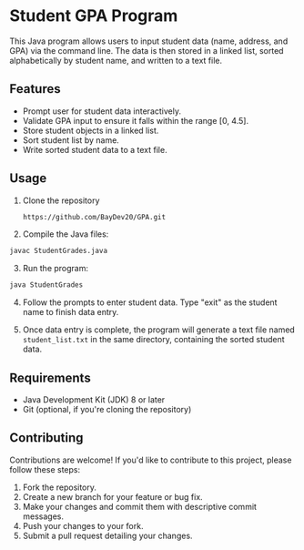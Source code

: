 # Student GPA Program

This Java program allows users to input student data (name, address, and GPA) via the command line. The data is then stored in a linked list, sorted alphabetically by student name, and written to a text file.

## Features

- Prompt user for student data interactively.
- Validate GPA input to ensure it falls within the range [0, 4.5].
- Store student objects in a linked list.
- Sort student list by name.
- Write sorted student data to a text file.

## Usage

1. Clone the repository
   ```bash
   https://github.com/BayDev20/GPA.git
   ```
2. Compile the Java files:
```bash
javac StudentGrades.java
```
3. Run the program:
```bash
java StudentGrades
```
4. Follow the prompts to enter student data. Type "exit" as the student name to finish data entry.

5. Once data entry is complete, the program will generate a text file named `student_list.txt` in the same directory, containing the sorted student data.

## Requirements

- Java Development Kit (JDK) 8 or later
- Git (optional, if you're cloning the repository)

## Contributing

Contributions are welcome! If you'd like to contribute to this project, please follow these steps:

1. Fork the repository.
2. Create a new branch for your feature or bug fix.
3. Make your changes and commit them with descriptive commit messages.
4. Push your changes to your fork.
5. Submit a pull request detailing your changes.


